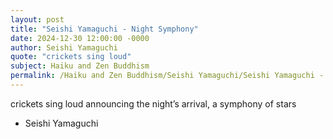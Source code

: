 ```yaml
---
layout: post
title: "Seishi Yamaguchi - Night Symphony"
date: 2024-12-30 12:00:00 -0000
author: Seishi Yamaguchi
quote: "crickets sing loud"
subject: Haiku and Zen Buddhism
permalink: /Haiku and Zen Buddhism/Seishi Yamaguchi/Seishi Yamaguchi - Night Symphony
---
```


crickets sing loud
announcing the night’s arrival,
a symphony of stars

- Seishi Yamaguchi

